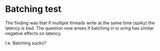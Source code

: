 # Batching test 

The finding was that if multiple threads write at the same time (spiky) the latency is bad. 
The question now arises if batching in io uring has similar negative effects on latency. 

I.e. Batching sucks? 
